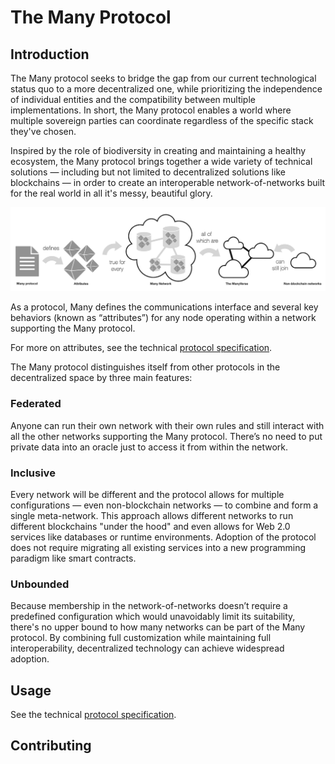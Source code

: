 # The Many Protocol

## Introduction

The Many protocol seeks to bridge the gap from our current technological status quo to a
more decentralized one, while prioritizing the independence of individual entities and the
compatibility between multiple implementations. In short, the Many protocol enables a
world where multiple sovereign parties can coordinate regardless of the specific stack
they've chosen.

Inspired by the role of biodiversity in creating and maintaining a healthy ecosystem, the
Many protocol brings together a wide variety of technical solutions — including but not
limited to decentralized solutions like blockchains — in order to create an interoperable
network-of-networks built for the real world in all it's messy, beautiful glory.

![ManyVerse Diagram](assets/ManyVerse.png)

As a protocol, Many defines the communications interface and several key behaviors (known
as “attributes”) for any node operating within a network supporting the Many protocol.

For more on attributes, see the technical [protocol specification](spec/protocol.adoc).

The Many protocol distinguishes itself from other protocols in the decentralized
space by three main features:

### Federated

Anyone can run their own network with their own rules and still interact with all the
other networks supporting the Many protocol. There’s no need to put private data into an
oracle just to access it from within the network.

### Inclusive

Every network will be different and the protocol allows for multiple configurations — even
non-blockchain networks — to combine and form a single meta-network. This approach allows
different networks to run different blockchains "under the
hood" and even allows for Web 2.0 services like databases or runtime environments. Adoption
of the protocol does not require migrating all existing services into a new programming
paradigm like smart contracts.

### Unbounded

Because membership in the network-of-networks doesn’t require a predefined configuration
which would unavoidably limit its suitability, there's no upper bound to how many networks
can be part of the Many protocol. By combining full customization while maintaining full
interoperability, decentralized technology can achieve widespread adoption.

## Usage

See the technical [protocol specification](spec/protocol.adoc).

## Contributing
